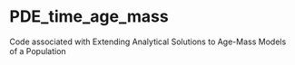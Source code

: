 # PDE_time_age_mass
Code associated with Extending Analytical Solutions to Age-Mass Models of a Population
